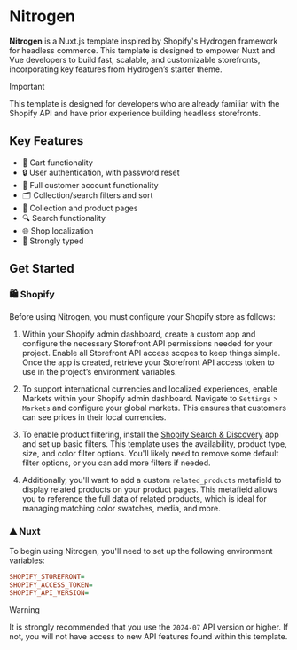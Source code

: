 # Nitrogen

**Nitrogen** is a Nuxt.js template inspired by Shopify's Hydrogen framework for headless commerce. This template is designed to empower Nuxt and Vue developers to build fast, scalable, and customizable storefronts, incorporating key features from Hydrogen’s starter theme.

> [!IMPORTANT]
> This template is designed for developers who are already familiar with the Shopify API and have prior experience building headless storefronts.

## Key Features

- 🛒 Cart functionality
- 🔒 User authentication, with password reset
- 👤 Full customer account functionality
- 🗂️ Collection/search filters and sort
- 👕 Collection and product pages
- 🔍 Search functionality
- 🌐 Shop localization
- 💪 Strongly typed

## Get Started

### 🛍️ Shopify

Before using Nitrogen, you must configure your Shopify store as follows:

1. Within your Shopify admin dashboard, create a custom app and configure the necessary Storefront API permissions needed for your project. Enable all Storefront API access scopes to keep things simple. Once the app is created, retrieve your Storefront API access token to use in the project’s environment variables.

2. To support international currencies and localized experiences, enable Markets within your Shopify admin dashboard. Navigate to `Settings` > `Markets` and configure your global markets. This ensures that customers can see prices in their local currencies.

3. To enable product filtering, install the [Shopify Search & Discovery](https://apps.shopify.com/search-and-discovery?search_id=81e9e3f8-f482-4c8c-83c2-a80090d606df&surface_detail=search+and+discovery&surface_inter_position=1&surface_intra_position=5&surface_type=search) app and set up basic filters. This template uses the availability, product type, size, and color filter options. You'll likely need to remove some default filter options, or you can add more filters if needed.

4. Additionally, you'll want to add a custom `related_products` metafield to display related products on your product pages. This metafield allows you to reference the full data of related products, which is ideal for managing matching color swatches, media, and more.

### ⛰️ Nuxt

To begin using Nitrogen, you'll need to set up the following environment variables:

```ini
SHOPIFY_STOREFRONT=
SHOPIFY_ACCESS_TOKEN=
SHOPIFY_API_VERSION=
```

> [!WARNING]
> It is strongly recommended that you use the `2024-07` API version or higher. If not, you will not have access to new API features found within this template.
